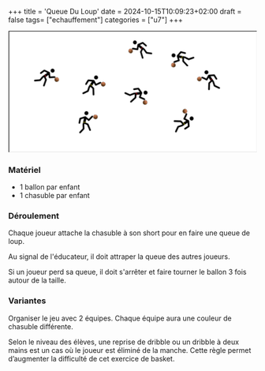 +++
title = 'Queue Du Loup'
date = 2024-10-15T10:09:23+02:00
draft = false
tags= ["echauffement"]
categories = ["u7"]
+++

![alt](queue-du-loup.png)

### Matériel

* 1 ballon par enfant
* 1 chasuble par enfant

### Déroulement

Chaque joueur attache la chasuble à son short pour en faire une queue de loup.

Au signal de l'éducateur, il doit attraper la queue des autres joueurs.

Si un joueur perd sa queue, il doit s'arrêter et faire tourner le ballon 3 fois autour de la taille.

### Variantes

Organiser le jeu avec 2 équipes. Chaque équipe aura une couleur de chasuble différente.

Selon le niveau des élèves, une reprise de dribble ou un dribble à deux mains est un cas où le joueur est éliminé de la manche. Cette règle permet d’augmenter la difficulté de cet exercice de basket.
